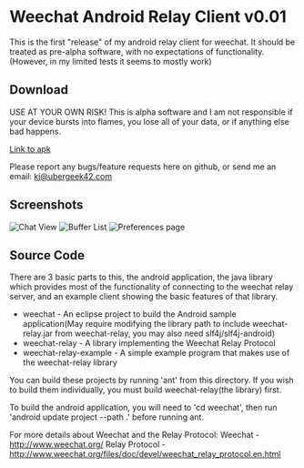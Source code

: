 Weechat Android Relay Client v0.01
==================================
This is the first "release" of my android relay client for weechat.
It should be treated as pre-alpha software, with no expectations of
functionality.(However, in my limited tests it seems to mostly work)

Download
--------
USE AT YOUR OWN RISK! This is alpha software and I am not responsible
if your device bursts into flames, you lose all of your data, or if
anything else bad happens.

[Link to apk](https://github.com/ubergeek42/weechat-android/raw/master/releases/weechat.apk)

Please report any bugs/feature requests here on github, or send me an email: kj@ubergeek42.com

Screenshots
-----------
![Chat View](https://github.com/ubergeek42/weechat-android/raw/master/releases/chat-channel.png)
![Buffer List](https://github.com/ubergeek42/weechat-android/raw/master/releases/buffers-tab.png)
![Preferences page](https://github.com/ubergeek42/weechat-android/raw/master/releases/preferences.png)


Source Code
-----------
There are 3 basic parts to this, the android application, the java library which provides most of
the functionality of connecting to the weechat relay server, and an example client showing the basic
features of that library.

* weechat - An eclipse project to build the Android sample application(May require modifying the library path to include weechat-relay.jar from weechat-relay, you may also need slf4j/slf4j-android)
* weechat-relay - A library implementing the Weechat Relay Protocol
* weechat-relay-example - A simple example program that makes use of the weechat-relay library

You can build these projects by running 'ant' from this directory. If you wish to build them individually, you must build weechat-relay(the library) first.

To build the android application, you will need to 'cd weechat', then run 'android update project --path .' before running ant.

For more details about Weechat and the Relay Protocol:
Weechat - http://www.weechat.org/
Relay Protocol - http://www.weechat.org/files/doc/devel/weechat_relay_protocol.en.html
